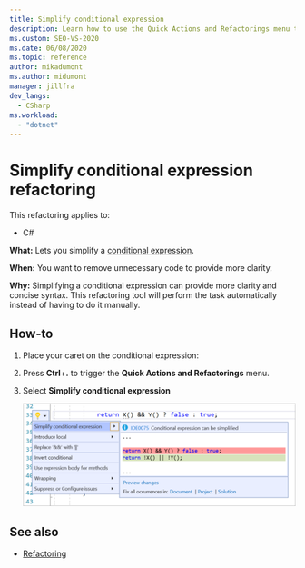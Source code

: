 ```yaml
---
title: Simplify conditional expression
description: Learn how to use the Quick Actions and Refactorings menu to simplify a conditional expression.
ms.custom: SEO-VS-2020
ms.date: 06/08/2020
ms.topic: reference
author: mikadumont
ms.author: midumont
manager: jillfra
dev_langs:
  - CSharp
ms.workload:
  - "dotnet"
---
```

# Simplify conditional expression refactoring

This refactoring applies to:

- C#

**What:** Lets you simplify a [conditional expression](/dotnet/csharp/language-reference/operators/conditional-operator).

**When:** You want to remove unnecessary code to provide more clarity.

**Why:** Simplifying a conditional expression can provide more clarity and concise syntax. This refactoring tool will perform the task automatically instead of having to do it manually.

## How-to

1. Place your caret on the conditional expression:

2. Press **Ctrl**+**.** to trigger the **Quick Actions and Refactorings** menu.

3. Select **Simplify conditional expression**

    ![Simplify conditional expression](media/simplify-conditional-expression.png)

## See also

- [Refactoring](../refactoring-in-visual-studio.md)